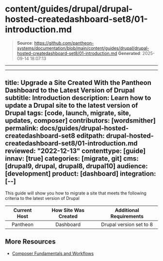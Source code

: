 # content/guides/drupal/drupal-hosted-createdashboard-set8/01-introduction.md

> **Source**: https://github.com/pantheon-systems/documentation/blob/main/content/guides/drupal/drupal-hosted-createdashboard-set8/01-introduction.md
> **Generated**: 2025-09-14 18:07:13

---

---
title: Upgrade a Site Created With the Pantheon Dashboard to the Latest Version of Drupal
subtitle: Introduction
description: Learn how to update a Drupal site to the latest version of Drupal
tags: [code, launch, migrate, site, updates, composer]
contributors: [wordsmither]
permalink: docs/guides/drupal-hosted-createdashboard-set8
editpath: drupal-hosted-createdashboard-set8/01-introduction.md
reviewed: "2022-12-13"
contenttype: [guide]
innav: [true]
categories: [migrate, git]
cms: [drupal9, drupal, drupal8, drupal10]
audience: [development]
product: [dashboard]
integration: [--]
---

This guide will show you how to migrate a site that meets the following criteria to the latest version of Drupal

|  Current Host | How Site Was Created <Popover title="Site Creation" content="What is the method you used to create the site?" /> | Additional Requirements <Popover title="Additional Requirements" content="Any other features that must be in place, or that are desired." /> |
| :-------------------------------------------: | :------------------------------------------------------------------------------------------------------------------------------------------: | :----------------------------------------------------------------------------------------------------------------------------------------------------------------------------------------: |
|                   Pantheon                    |                                                                  Dashboard                                                                   |                                                                                  Drupal version set to 8                                                                                   |

<Partial file="drupal/see-landing.md" />

<Partial file="drupal/commit-history.md" />

## More Resources

- [Composer Fundamentals and Workflows](/guides/composer)
